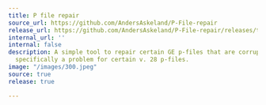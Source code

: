 ```yaml
---
title: P file repair
source_url: https://github.com/AndersAskeland/P-File-repair
release_url: https://github.com/AndersAskeland/P-File-repair/releases/tag/v1.0.1
internal_url: ''
internal: false
description: A simple tool to repair certain GE p-files that are corrupted. This is
  specifically a problem for certain v. 28 p-files.
image: "/images/300.jpeg"
source: true
release: true

---
```

